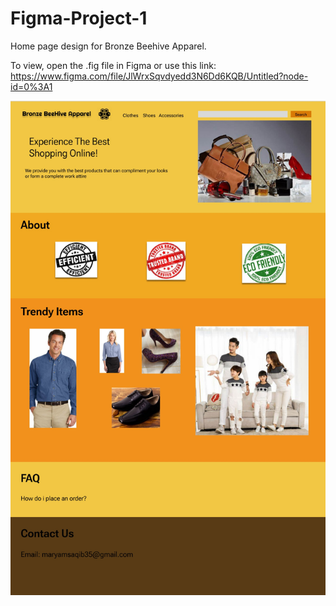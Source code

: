 # Figma-Project-1

Home page design for Bronze Beehive Apparel. 

To view, open the .fig file in Figma or use this link: https://www.figma.com/file/JlWrxSqvdyedd3N6Dd6KQB/Untitled?node-id=0%3A1

![Figma-Project-1](BronzeBeehiveApparel.jpeg)
